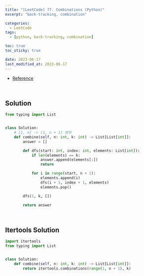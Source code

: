 ```yaml
---
title: "[LeetCode] 77. Combinations (Python)"
excerpt: "back-tracking, combination"

categories:
  - LeetCode
tags:
  - [python, back-tracking, combination]

toc: true
toc_sticky: true

date: 2023-06-17
last_modified_at: 2023-06-17
---
```


- [Reference](https://leetcode.com/problems/combinations)

<br>

## Solution

```python
from typing import List


class Solution:
    # [1, n] -> (1, n + 1) 범위
    def combine(self, n: int, k: int) -> List[List[int]]:
        answer = []

        def dfs(start: int, index: int, elements: List[int]):
            if len(elements) == k:
                answer.append(elements[:])
                return

            for i in range(start, n + 1):
                elements.append(i)
                dfs(i + 1, index + 1, elements)
                elements.pop()

        dfs(1, k, [])

        return answer
```

<br>

## Itertools Solution

```python
import itertools
from typing import List


class Solution:
    def combine(self, n: int, k: int) -> List[List[int]]:
        return itertools.combinations(range(1, n + 1), k)
```